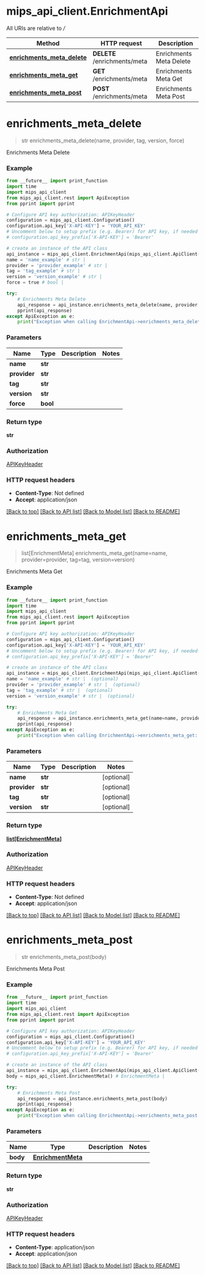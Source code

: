 # mips_api_client.EnrichmentApi

All URIs are relative to */*

Method | HTTP request | Description
------------- | ------------- | -------------
[**enrichments_meta_delete**](EnrichmentApi.md#enrichments_meta_delete) | **DELETE** /enrichments/meta | Enrichments Meta Delete
[**enrichments_meta_get**](EnrichmentApi.md#enrichments_meta_get) | **GET** /enrichments/meta | Enrichments Meta Get
[**enrichments_meta_post**](EnrichmentApi.md#enrichments_meta_post) | **POST** /enrichments/meta | Enrichments Meta Post

# **enrichments_meta_delete**
> str enrichments_meta_delete(name, provider, tag, version, force)

Enrichments Meta Delete

### Example
```python
from __future__ import print_function
import time
import mips_api_client
from mips_api_client.rest import ApiException
from pprint import pprint

# Configure API key authorization: APIKeyHeader
configuration = mips_api_client.Configuration()
configuration.api_key['X-API-KEY'] = 'YOUR_API_KEY'
# Uncomment below to setup prefix (e.g. Bearer) for API key, if needed
# configuration.api_key_prefix['X-API-KEY'] = 'Bearer'

# create an instance of the API class
api_instance = mips_api_client.EnrichmentApi(mips_api_client.ApiClient(configuration))
name = 'name_example' # str | 
provider = 'provider_example' # str | 
tag = 'tag_example' # str | 
version = 'version_example' # str | 
force = true # bool | 

try:
    # Enrichments Meta Delete
    api_response = api_instance.enrichments_meta_delete(name, provider, tag, version, force)
    pprint(api_response)
except ApiException as e:
    print("Exception when calling EnrichmentApi->enrichments_meta_delete: %s\n" % e)
```

### Parameters

Name | Type | Description  | Notes
------------- | ------------- | ------------- | -------------
 **name** | **str**|  | 
 **provider** | **str**|  | 
 **tag** | **str**|  | 
 **version** | **str**|  | 
 **force** | **bool**|  | 

### Return type

**str**

### Authorization

[APIKeyHeader](../README.md#APIKeyHeader)

### HTTP request headers

 - **Content-Type**: Not defined
 - **Accept**: application/json

[[Back to top]](#) [[Back to API list]](../README.md#documentation-for-api-endpoints) [[Back to Model list]](../README.md#documentation-for-models) [[Back to README]](../README.md)

# **enrichments_meta_get**
> list[EnrichmentMeta] enrichments_meta_get(name=name, provider=provider, tag=tag, version=version)

Enrichments Meta Get

### Example
```python
from __future__ import print_function
import time
import mips_api_client
from mips_api_client.rest import ApiException
from pprint import pprint

# Configure API key authorization: APIKeyHeader
configuration = mips_api_client.Configuration()
configuration.api_key['X-API-KEY'] = 'YOUR_API_KEY'
# Uncomment below to setup prefix (e.g. Bearer) for API key, if needed
# configuration.api_key_prefix['X-API-KEY'] = 'Bearer'

# create an instance of the API class
api_instance = mips_api_client.EnrichmentApi(mips_api_client.ApiClient(configuration))
name = 'name_example' # str |  (optional)
provider = 'provider_example' # str |  (optional)
tag = 'tag_example' # str |  (optional)
version = 'version_example' # str |  (optional)

try:
    # Enrichments Meta Get
    api_response = api_instance.enrichments_meta_get(name=name, provider=provider, tag=tag, version=version)
    pprint(api_response)
except ApiException as e:
    print("Exception when calling EnrichmentApi->enrichments_meta_get: %s\n" % e)
```

### Parameters

Name | Type | Description  | Notes
------------- | ------------- | ------------- | -------------
 **name** | **str**|  | [optional] 
 **provider** | **str**|  | [optional] 
 **tag** | **str**|  | [optional] 
 **version** | **str**|  | [optional] 

### Return type

[**list[EnrichmentMeta]**](EnrichmentMeta.md)

### Authorization

[APIKeyHeader](../README.md#APIKeyHeader)

### HTTP request headers

 - **Content-Type**: Not defined
 - **Accept**: application/json

[[Back to top]](#) [[Back to API list]](../README.md#documentation-for-api-endpoints) [[Back to Model list]](../README.md#documentation-for-models) [[Back to README]](../README.md)

# **enrichments_meta_post**
> str enrichments_meta_post(body)

Enrichments Meta Post

### Example
```python
from __future__ import print_function
import time
import mips_api_client
from mips_api_client.rest import ApiException
from pprint import pprint

# Configure API key authorization: APIKeyHeader
configuration = mips_api_client.Configuration()
configuration.api_key['X-API-KEY'] = 'YOUR_API_KEY'
# Uncomment below to setup prefix (e.g. Bearer) for API key, if needed
# configuration.api_key_prefix['X-API-KEY'] = 'Bearer'

# create an instance of the API class
api_instance = mips_api_client.EnrichmentApi(mips_api_client.ApiClient(configuration))
body = mips_api_client.EnrichmentMeta() # EnrichmentMeta | 

try:
    # Enrichments Meta Post
    api_response = api_instance.enrichments_meta_post(body)
    pprint(api_response)
except ApiException as e:
    print("Exception when calling EnrichmentApi->enrichments_meta_post: %s\n" % e)
```

### Parameters

Name | Type | Description  | Notes
------------- | ------------- | ------------- | -------------
 **body** | [**EnrichmentMeta**](EnrichmentMeta.md)|  | 

### Return type

**str**

### Authorization

[APIKeyHeader](../README.md#APIKeyHeader)

### HTTP request headers

 - **Content-Type**: application/json
 - **Accept**: application/json

[[Back to top]](#) [[Back to API list]](../README.md#documentation-for-api-endpoints) [[Back to Model list]](../README.md#documentation-for-models) [[Back to README]](../README.md)

